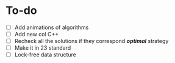 # To-do 

- [ ] Add animations of algorithms
- [ ] Add new col C++
- [ ] Recheck all the solutions if they correspond _**optimal**_ strategy
- [ ] Make it in 23 standard
- [ ] Lock-free data structure